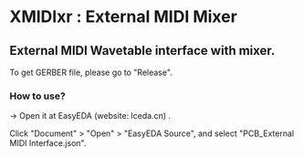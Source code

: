# XMIDIxr : External MIDI Mixer

## External MIDI Wavetable interface with mixer. 

To get GERBER file, please go to "Release".

### How to use?

-> Open it at EasyEDA (website: lceda.cn) .

Click "Document" > "Open" > "EasyEDA Source", and select "PCB_External MIDI Interface.json".
